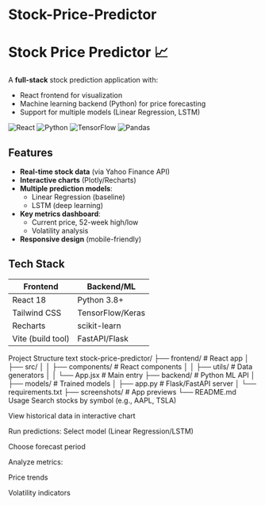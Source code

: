 # Stock-Price-Predictor
# Stock Price Predictor 📈

A **full-stack** stock prediction application with:
- React frontend for visualization
- Machine learning backend (Python) for price forecasting
- Support for multiple models (Linear Regression, LSTM)



![React](https://img.shields.io/badge/React-18.2+-blue)
![Python](https://img.shields.io/badge/Python-3.8%2B-blue)
![TensorFlow](https://img.shields.io/badge/TensorFlow-2.0+-red)
![Pandas](https://img.shields.io/badge/Pandas-1.3+-brightgreen)






## Features
- **Real-time stock data** (via Yahoo Finance API)
- **Interactive charts** (Plotly/Recharts)
- **Multiple prediction models**:
  - Linear Regression (baseline)
  - LSTM (deep learning)
- **Key metrics dashboard**:
  - Current price, 52-week high/low
  - Volatility analysis
- **Responsive design** (mobile-friendly)

## Tech Stack
| Frontend               | Backend/ML           |
|------------------------|----------------------|
| React 18               | Python 3.8+          |
| Tailwind CSS           | TensorFlow/Keras     |
| Recharts               | scikit-learn         |
| Vite (build tool)      | FastAPI/Flask        |

Project Structure
text
stock-price-predictor/
├── frontend/               # React app
│   ├── src/
│   │   ├── components/     # React components
│   │   ├── utils/          # Data generators
│   │   └── App.jsx         # Main entry
├── backend/                # Python ML API
│   ├── models/             # Trained models
│   ├── app.py              # Flask/FastAPI server
│   └── requirements.txt
├── screenshots/            # App previews
└── README.md
Usage
Search stocks by symbol (e.g., AAPL, TSLA)

View historical data in interactive chart

Run predictions:
Select model (Linear Regression/LSTM)

Choose forecast period

Analyze metrics:

Price trends

Volatility indicators
